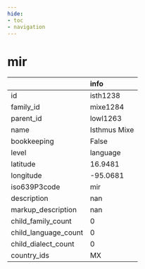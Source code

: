 ```yaml
---
hide:
- toc
- navigation
---
```

# mir
|                      | info         |
|:---------------------|:-------------|
| id                   | isth1238     |
| family_id            | mixe1284     |
| parent_id            | lowl1263     |
| name                 | Isthmus Mixe |
| bookkeeping          | False        |
| level                | language     |
| latitude             | 16.9481      |
| longitude            | -95.0681     |
| iso639P3code         | mir          |
| description          | nan          |
| markup_description   | nan          |
| child_family_count   | 0            |
| child_language_count | 0            |
| child_dialect_count  | 0            |
| country_ids          | MX           |